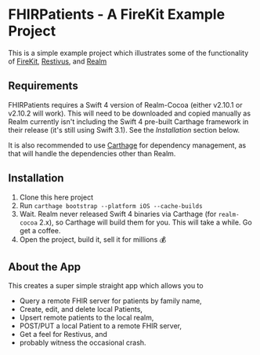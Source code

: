 # FHIRPatients - A FireKit Example Project
This is a simple example project which illustrates some of the functionality of [FireKit](https://github.com/ryanbaldwin/FireKit), [Restivus](https://ryanbaldwin.github.io/Restivus), and [Realm](https://github.com/realm/realm-cocoa)

## Requirements
FHIRPatients requires a Swift 4 version of Realm-Cocoa (either v2.10.1 or v2.10.2 will work). This will need to be downloaded and copied manually as Realm currently isn't including the Swift 4 pre-built Carthage framework in their release (it's still using Swift 3.1). See the _Installation_ section below.

It is also recommended to use [Carthage](https://github.com/carthage/carthage) for dependency management, as that will handle the dependencies other than Realm.

## Installation
1. Clone this here project
2. Run `carthage bootstrap --platform iOS --cache-builds`
3. Wait. Realm never released Swift 4 binaries via Carthage (for `realm-cocoa` 2.x), so Carthage will build them for you. This will take a while. Go get a coffee.
3. Open the project, build it, sell it for millions 💰

## About the App
This creates a super simple straight app which allows you to 
- Query a remote FHIR server for patients by family name,
- Create, edit, and delete local Patients,
- Upsert remote patients to the local realm,
- POST/PUT a local Patient to a remote FHIR server,
- Get a feel for Restivus, and
- probably witness the occasional crash.
